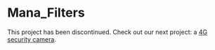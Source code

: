 Mana_Filters
============

This project has been discontinued. Check out our next project: a [4G security camera](https://sensorable.io).
